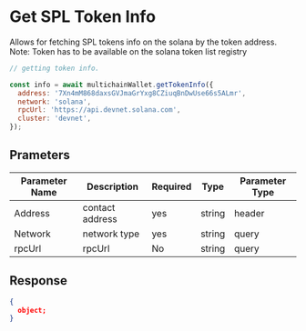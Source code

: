 # Get SPL Token Info

Allows for fetching SPL tokens info on the solana by the token address. Note: Token has to be available on the solana token list registry

```js
// getting token info.

const info = await multichainWallet.getTokenInfo({
  address: '7Xn4mM868daxsGVJmaGrYxg8CZiuqBnDwUse66s5ALmr',
  network: 'solana',
  rpcUrl: 'https://api.devnet.solana.com',
  cluster: 'devnet',
});
```

## Prameters

| Parameter Name | Description | Required | Type | Parameter Type |
|----------------|-------------|----------|------|----------------|
| Address | contact address | yes | string | header
| Network | network type | yes | string | query
| rpcUrl | rpcUrl | No | string | query

## Response

```json
{
  object;
}
```

